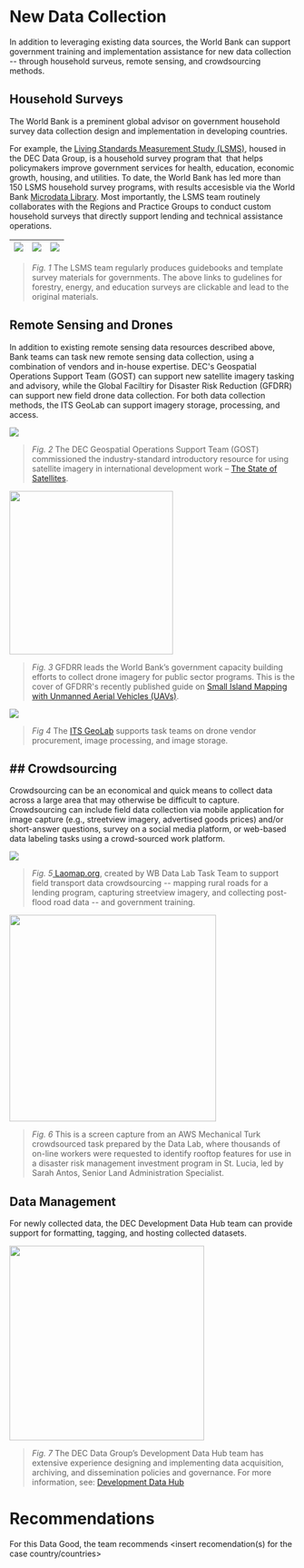 # New Data Collection

In addition to leveraging existing data sources, the World Bank can support government training and implementation assistance for new data collection -- through household surveus, remote sensing, and crowdsourcing methods.

## Household Surveys

The World Bank is a preminent global advisor on government household survey data collection design and implementation in developing countries.

For example, the [Living Standards Measurement Study (LSMS)](https://www.worldbank.org/en/programs/lsms), housed in the DEC Data Group, is a household survey program that  that helps policymakers improve government services for health, education, economic growth, housing, and utilities. To date, the World Bank has led more than 150 LSMS household survey programs, with results accesisble via the World Bank [Microdata Library](https://microdata.worldbank.org/index.php/catalog/lsms/?page=1&ps=15&repo=lsms). Most importantly, the LSMS team routinely collaborates with the Regions and Practice Groups to conduct custom household surveys that directly support lending and technical assistance operations. 

| [![](images/intro-lsms-forests-b.png)](https://www.worldbank.org/en/programs/lsms/publication/Trees-on-farms-measuring-their-contribution-to-household-welfare) | [![](images/intro-lsms-energy.png)](https://www.worldbank.org/en/programs/lsms/publication/MeasuringEnergyAccess) | [![](images/intro-lsms-education.png)](https://www.worldbank.org/en/programs/lsms/publication/Measuring-household-expenditure-on-education-a-guidebook-for-designing-household-survey-questionnaire) |
| --------------------------------------------------------------------------------------------------------------------------------------------------------------- | ----------------------------------------------------------------------------------------------------------------- | ---------------------------------------------------------------------------------------------------------------------------------------------------------------------------------------------------- |

> *Fig. 1* The LSMS team regularly produces guidebooks and template survey materials for governments. The above links to gudelines for forestry, energy, and education surveys are clickable and lead to the original materials. 

## Remote Sensing and Drones

In addition to existing remote sensing data resources described above, Bank teams can task new remote sensing data collection, using a combination of vendors and in-house expertise. DEC's Geospatial Operations Support Team (GOST) can support new satellite imagery tasking and advisory, while the Global Faciltiry for Disaster Risk Reduction (GFDRR) can support new field drone data collection. For both data collection methods, the ITS GeoLab can support imagery storage, processing, and access.

![](images/intro-gost-sat.png)

> *Fig. 2* The DEC Geospatial Operations Support Team (GOST) commissioned the industry-standard introductory resource for using satellite imagery in international development work – [The State of Satellites](https://landscape.satsummit.io/). 



<img title="" src="images/intro-gfdrr-drones.png" alt="" width="288" data-align="center">

> *Fig. 3* GFDRR leads the World Bank’s government capacity building efforts to collect drone imagery for public sector programs. This is the cover of GFDRR's recently published guide on [Small Island Mapping with Unmanned Aerial Vehicles (UAVs)](https://openknowledge.worldbank.org/server/api/core/bitstreams/d58af8a7-ee74-5567-9fa3-4aaf5f9050e8/content).



![](images/intro-geolab-drones.png)

> *Fig 4* The [ITS GeoLab](https://geowb.worldbank.org/portal/apps/Cascade/index.html?appid=4818a534d02245179c120b7aa21598b6) supports task teams on drone vendor procurement, image processing, and image storage. 

## ## Crowdsourcing

Crowdsourcing can be an economical and quick means to collect data across a large area that may otherwise be difficult to capture. Crowdsourcing can include field data collection via mobile application for image capture (e.g., streetview imagery, advertised goods prices) and/or short-answer questions, survey on a social media platform, or web-based data labeling tasks using a crowd-sourced work platform.

![](images/intro-crowdsource-laos.png)

> *Fig. 5*[ Laomap.org](https://www.laomap.org/), created by WB Data Lab Task Team to support field transport data crowdsourcing -- mapping rural roads for a lending program, capturing streetview imagery, and collecting post-flood road data -- and government training. 



<img title="" src="images/intro-crowd-turk.png" alt="" width="364" data-align="center">

> *Fig. 6* This is a screen capture from an AWS Mechanical Turk crowdsourced task prepared by the Data Lab, where thousands of on-line workers were requested to identify rooftop features for use in a disaster risk management investment program in St. Lucia, led by Sarah Antos, Senior Land Administration Specialist.

## 

## Data Management

For newly collected data, the DEC Development Data Hub team can provide support for formatting, tagging, and hosting collected datasets.

<img title="" src="images/intro-data-manage.png" alt="" width="343" data-align="center">

> *Fig. 7*  The DEC Data Group’s Development Data Hub team has extensive experience designing and implementing data acquisition, archiving, and dissemination policies and governance. For more information, see: [Development Data Hub](https://datacatalog.worldbank.org/int/getting-started)

# Recommendations

For this Data Good, the team recommends <insert recomendation(s) for the case country/countries>
